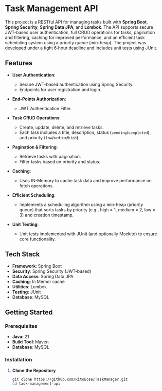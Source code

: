 # Task Management API

This project is a RESTful API for managing tasks built with **Spring Boot**, **Spring Security**, **Spring Data JPA**, and **Lombok**. The API supports secure JWT-based user authentication, full CRUD operations for tasks, pagination and filtering, caching for improved performance, and an efficient task scheduling system using a priority queue (min-heap). The project was developed under a tight 6‑hour deadline and includes unit tests using JUnit.

## Features

- **User Authentication**: 
  - Secure JWT-based authentication using Spring Security.
  - Endpoints for user registration and login.

    
- **End-Points Authorization**:
   - JWT Authentication Filter.
  
- **Task CRUD Operations**:
  - Create, update, delete, and retrieve tasks.
  - Each task includes a title, description, status (`pending`/`completed`), and priority (`low`/`medium`/`high`).

- **Pagination & Filtering**:
  - Retrieve tasks with pagination.
  - Filter tasks based on priority and status.

- **Caching**:
  - Uses IN-Memory to cache task data and improve performance on fetch operations.

- **Efficient Scheduling**:
  - Implements a scheduling algorithm using a min-heap (priority queue) that sorts tasks by priority (e.g., high = 1, medium = 2, low = 3) and creation timestamp.
  
- **Unit Testing**:
  - Unit tests implemented with JUnit (and optionally Mockito) to ensure core functionality.

## Tech Stack

- **Framework**: Spring Boot
- **Security**: Spring Security (JWT-based)
- **Data Access**: Spring Data JPA
- **Caching**: In Memor cache
- **Utilities**: Lombok
- **Testing**: JUnit
- **Database**: MySQL 

## Getting Started

### Prerequisites

- **Java**: 21
- **Build Tool**: Maven
- **Database**: MySQL

### Installation

1. **Clone the Repository**

   ```bash
   git clone https://github.com/RitoBose/TaskManager.git
   cd task-management-api
